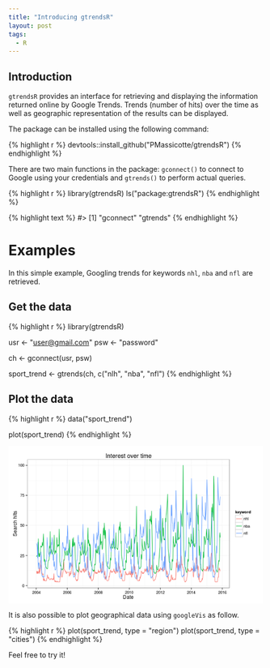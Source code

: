 ```yaml
---
title: "Introducing gtrendsR"
layout: post
tags:
  - R
---
```




## Introduction

`gtrendsR` provides an interface for retrieving and displaying the information returned online by Google Trends. Trends (number of hits) over the time as well as geographic representation of the results can be displayed.

The package can be installed using the following command:


{% highlight r %}
devtools::install_github("PMassicotte/gtrendsR")
{% endhighlight %}

There are two main functions in the package: `gconnect()` to connect to Google using your credentials and `gtrends()` to perform actual queries.


{% highlight r %}
library(gtrendsR)
ls("package:gtrendsR")
{% endhighlight %}



{% highlight text %}
#> [1] "gconnect" "gtrends"
{% endhighlight %}

# Examples

In this simple example, Googling trends for keywords `nhl`, `nba` and `nfl` are retrieved.

## Get the data


{% highlight r %}
library(gtrendsR)

usr <- "user@gmail.com"
psw <- "password"

ch <- gconnect(usr, psw)

sport_trend <- gtrends(ch, c("nlh", "nba", "nfl")
{% endhighlight %}

## Plot the data


{% highlight r %}
data("sport_trend")

plot(sport_trend)
{% endhighlight %}

<img src="/assets/Rfig/2015-17-11-gtrendsR/unnamed-chunk-5-1.png" title="plot of chunk unnamed-chunk-5" alt="plot of chunk unnamed-chunk-5" style="display: block; margin: auto;" />

It is also possible to plot geographical data using `googleVis` as follow.


{% highlight r %}
plot(sport_trend, type = "region")
plot(sport_trend, type = "cities")
{% endhighlight %}

Feel free to try it!
